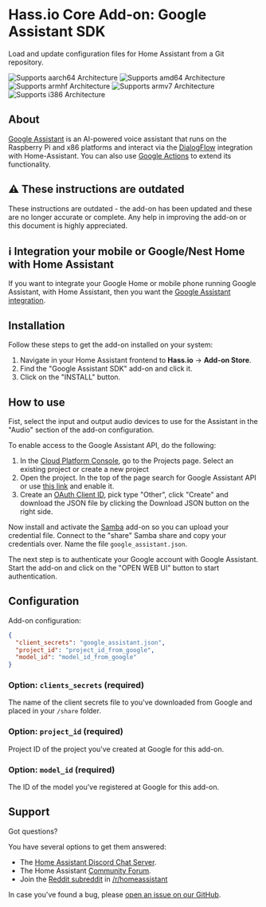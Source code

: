# Hass.io Core Add-on: Google Assistant SDK

Load and update configuration files for Home Assistant from a Git repository.

![Supports aarch64 Architecture][aarch64-shield] ![Supports amd64 Architecture][amd64-shield] ![Supports armhf Architecture][armhf-shield] ![Supports armv7 Architecture][armv7-shield] ![Supports i386 Architecture][i386-shield]

## About

[Google Assistant][google-assistant] is an AI-powered voice assistant that runs on the Raspberry Pi and x86 platforms and interact via the [DialogFlow][dialogflow-integration] integration with Home-Assistant. You can also use [Google Actions][google-actions] to extend its functionality.

## ⚠️ These instructions are outdated

These instructions are outdated - the add-on has been updated and these are no longer accurate or complete.
Any help in improving the add-on or this document is highly appreciated.

## ℹ️ Integration your mobile or Google/Nest Home with Home Assistant

If you want to integrate your Google Home or mobile phone running Google Assistant, with Home Assistant, then you want the [Google Assistant integration][google-assistant-integration].

## Installation

Follow these steps to get the add-on installed on your system:

1. Navigate in your Home Assistant frontend to **Hass.io** -> **Add-on Store**.
2. Find the "Google Assistant SDK" add-on and click it.
3. Click on the "INSTALL" button.

## How to use

Fist, select the input and output audio devices to use for the Assistant in the "Audio" section of the add-on configuration.

To enable access to the Google Assistant API, do the following:

1. In the [Cloud Platform Console][google-platform-project], go to the Projects page. Select an existing project or create a new project
1. Open the project. In the top of the page search for Google Assistant API or use [this link][google-assistant-api] and enable it.
1. Create an [OAuth Client ID][google-oauth-client], pick type "Other", click "Create" and download the JSON file by clicking the Download JSON button on the right side.

Now install and activate the [Samba][samba-addon] add-on so you can upload your credential file. Connect to the "share" Samba share and copy your credentials over. Name the file `google_assistant.json`.

The next step is to authenticate your Google account with Google Assistant. Start the add-on and click on the "OPEN WEB UI" button to start authentication.

## Configuration

Add-on configuration:

```json
{
  "client_secrets": "google_assistant.json",
  "project_id": "project_id_from_google",
  "model_id": "model_id_from_google"
}
```

### Option: `clients_secrets` (required)

The name of the client secrets file to you've downloaded from Google and placed in your `/share` folder.

### Option: `project_id` (required)

Project ID of the project you've created at Google for this add-on.

### Option: `model_id` (required)

The ID of the model you've registered at Google for this add-on.

## Support

Got questions?

You have several options to get them answered:

- The [Home Assistant Discord Chat Server][discord].
- The Home Assistant [Community Forum][forum].
- Join the [Reddit subreddit][reddit] in [/r/homeassistant][reddit]

In case you've found a bug, please [open an issue on our GitHub][issue].

[aarch64-shield]: https://img.shields.io/badge/aarch64-no-red.svg
[amd64-shield]: https://img.shields.io/badge/amd64-yes-green.svg
[armhf-shield]: https://img.shields.io/badge/armhf-no-red.svg
[armv7-shield]: https://img.shields.io/badge/armv7-yes-green.svg
[dialogflow-integration]: https://www.home-assistant.io/integrations/dialogflow/
[discord]: https://discord.gg/c5DvZ4e
[forum]: https://community.home-assistant.io
[google-actions]: https://actions.google.com/
[google-assistant-api]: https://console.developers.google.com/apis/api/embeddedassistant.googleapis.com/overview
[google-assistant-integration]: https://www.home-assistant.io/integrations/google_assistant/
[google-assistant]: https://assistant.google.com/
[google-oauth-client]: https://console.developers.google.com/apis/credentials/oauthclient
[google-platform-project]: https://console.cloud.google.com/project
[i386-shield]: https://img.shields.io/badge/i386-no-red.svg
[issue]: https://github.com/home-assistant/hassio-addons/issues
[reddit]: https://reddit.com/r/homeassistant
[repository]: https://github.com/hassio-addons/repository
[samba-addon]: https://github.com/home-assistant/hassio-addons/tree/master/samba
